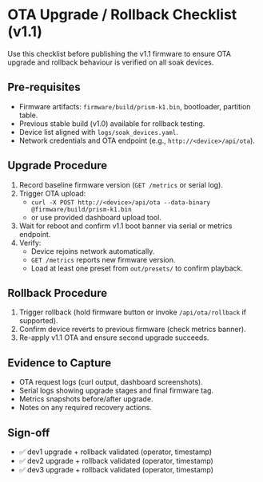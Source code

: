 # OTA Upgrade / Rollback Checklist (v1.1)

Use this checklist before publishing the v1.1 firmware to ensure OTA upgrade and rollback behaviour is verified on all soak devices.

## Pre-requisites
- Firmware artifacts: `firmware/build/prism-k1.bin`, bootloader, partition table.
- Previous stable build (v1.0) available for rollback testing.
- Device list aligned with `logs/soak_devices.yaml`.
- Network credentials and OTA endpoint (e.g., `http://<device>/api/ota`).

## Upgrade Procedure
1. Record baseline firmware version (`GET /metrics` or serial log).
2. Trigger OTA upload:
   - `curl -X POST http://<device>/api/ota --data-binary @firmware/build/prism-k1.bin`
   - or use provided dashboard upload tool.
3. Wait for reboot and confirm v1.1 boot banner via serial or metrics endpoint.
4. Verify:
   - Device rejoins network automatically.
   - `GET /metrics` reports new firmware version.
   - Load at least one preset from `out/presets/` to confirm playback.

## Rollback Procedure
1. Trigger rollback (hold firmware button or invoke `/api/ota/rollback` if supported).
2. Confirm device reverts to previous firmware (check metrics banner).
3. Re-apply v1.1 OTA and ensure second upgrade succeeds.

## Evidence to Capture
- OTA request logs (curl output, dashboard screenshots).
- Serial logs showing upgrade stages and final firmware tag.
- Metrics snapshots before/after upgrade.
- Notes on any required recovery actions.

## Sign-off
- ✅ dev1 upgrade + rollback validated (operator, timestamp)
- ✅ dev2 upgrade + rollback validated (operator, timestamp)
- ✅ dev3 upgrade + rollback validated (operator, timestamp)
